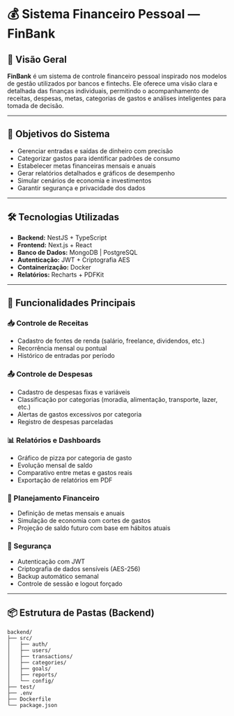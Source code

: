 # 💰 Sistema Financeiro Pessoal — FinBank

## 🧾 Visão Geral

**FinBank** é um sistema de controle financeiro pessoal inspirado nos modelos de gestão utilizados por bancos e fintechs. Ele oferece uma visão clara e detalhada das finanças individuais, permitindo o acompanhamento de receitas, despesas, metas, categorias de gastos e análises inteligentes para tomada de decisão.

---

## 🎯 Objetivos do Sistema

- Gerenciar entradas e saídas de dinheiro com precisão  
- Categorizar gastos para identificar padrões de consumo  
- Estabelecer metas financeiras mensais e anuais  
- Gerar relatórios detalhados e gráficos de desempenho  
- Simular cenários de economia e investimentos  
- Garantir segurança e privacidade dos dados  

---

## 🛠️ Tecnologias Utilizadas

- **Backend:** NestJS + TypeScript  
- **Frontend:** Next.js + React  
- **Banco de Dados:** MongoDB | PostgreSQL  
- **Autenticação:** JWT + Criptografia AES  
- **Containerização:** Docker  
- **Relatórios:** Recharts + PDFKit  

---

## 🧩 Funcionalidades Principais

### 📥 Controle de Receitas

- Cadastro de fontes de renda (salário, freelance, dividendos, etc.)  
- Recorrência mensal ou pontual  
- Histórico de entradas por período  

### 📤 Controle de Despesas

- Cadastro de despesas fixas e variáveis  
- Classificação por categorias (moradia, alimentação, transporte, lazer, etc.)  
- Alertas de gastos excessivos por categoria  
- Registro de despesas parceladas  

### 📊 Relatórios e Dashboards

- Gráfico de pizza por categoria de gasto  
- Evolução mensal de saldo  
- Comparativo entre metas e gastos reais  
- Exportação de relatórios em PDF  

### 🎯 Planejamento Financeiro

- Definição de metas mensais e anuais  
- Simulação de economia com cortes de gastos  
- Projeção de saldo futuro com base em hábitos atuais  

### 🔐 Segurança

- Autenticação com JWT  
- Criptografia de dados sensíveis (AES-256)  
- Backup automático semanal  
- Controle de sessão e logout forçado  

---

## 📦 Estrutura de Pastas (Backend)

```plaintext
backend/
├── src/
│   ├── auth/
│   ├── users/
│   ├── transactions/
│   ├── categories/
│   ├── goals/
│   ├── reports/
│   └── config/
├── test/
├── .env
├── Dockerfile
└── package.json
